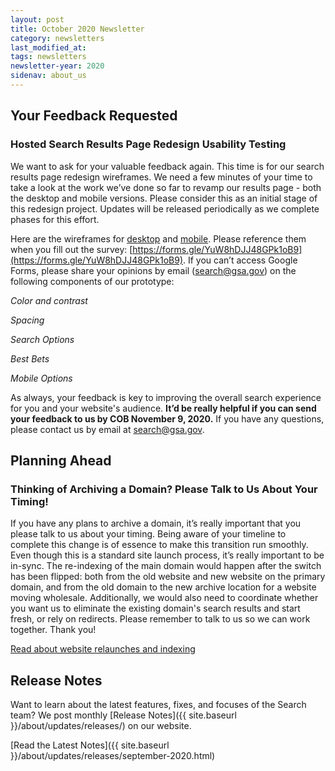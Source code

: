 ```yaml
---
layout: post
title: October 2020 Newsletter
category: newsletters
last_modified_at: 
tags: newsletters
newsletter-year: 2020
sidenav: about_us
---
```


## Your Feedback Requested 
### Hosted Search Results Page Redesign Usability Testing 

We want to ask for your valuable feedback again. This time is for our search results page redesign wireframes. We need a few minutes of your time to take a look at the work we’ve done so far to revamp our results page - both the desktop and mobile versions. Please consider this as an initial stage of this redesign project. Updates will be released periodically as we complete phases for this effort. 

Here are the wireframes for [desktop](https://github.com/GSA/search-gov-agency-collaboration/blob/master/results-page-redesign-2022/serp_redesign_desktop.pdf) and [mobile](https://github.com/GSA/search-gov-agency-collaboration/blob/master/results-page-redesign-2022/serp_redesign_mobile.pdf). Please reference them when you fill out the survey: [https://forms.gle/YuW8hDJJ48GPk1oB9](https://forms.gle/YuW8hDJJ48GPk1oB9). If you can’t access Google Forms, please share your opinions by email ([search@gsa.gov](mailto:search@gsa.gov)) on the following components of our prototype: 

_Color and contrast_

_Spacing_

_Search Options_

_Best Bets_

_Mobile Options_

  
As always, your feedback is key to improving the overall search experience for you and your website's audience. **It’d be really helpful if you can send your feedback to us by COB November 9, 2020.** If you have any questions, please contact us by email at [search@gsa.gov](mailto:search@gsa.gov). 

## Planning Ahead 
### Thinking of Archiving a Domain? Please Talk to Us About Your Timing! 
If you have any plans to archive a domain, it’s really important that you please talk to us about your timing. Being aware of your timeline to complete this change is of essence to make this transition run smoothly. Even though this is a standard site launch process, it’s really important to be in-sync. The re-indexing of the main domain would happen after the switch has been flipped: both from the old website and new website on the primary domain, and from the old domain to the new archive location for a website moving wholesale. Additionally, we would also need to coordinate whether you want us to eliminate the existing domain's search results and start fresh, or rely on redirects. Please remember to talk to us so we can work together. Thank you!

[Read about website relaunches and indexing](https://search.gov/manual/redesign.html)

## Release Notes

Want to learn about the latest features, fixes, and focuses of the Search team? We post monthly [Release Notes]({{ site.baseurl }}/about/updates/releases/) on our website.

[Read the Latest Notes]({{ site.baseurl }}/about/updates/releases/september-2020.html)
